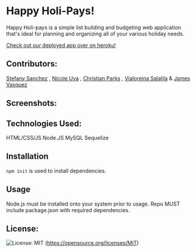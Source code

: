    # Happy Holi-Pays!

  Happy Holi-pays is a simple list building and budgeting web application that's ideal for planning and organizing all of your various holiday needs. 
  
  [Check out our deployed app over on heroku!](https://pure-bayou-01842.herokuapp.com/index.html)
 
  ## Contributors: 

  <a href="">Stefany Sanchez</a> , <a href="https://github.com/nicouva">Nicole Uva</a> , <a href="https://github.com/CP-1998">Christian Parks</a> , <a href="https://github.com/Vialoraine">Vialoreina Salalila</a> & <a href="https://github.com/JVSakura">James Vasquez</a>

  ## Screenshots:

  ## Technologies Used:
  HTML/CSS/JS
  Node.JS
  MySQL
  Sequelize

  ## **Installation**
  ```npm init``` is used to install dependencies.
  ## **Usage**
  Node.js must be installed onto your system prior to usage. 
  Repo MUST include package.json with required dependencies.
  
  ## License: 
  ![License: MIT](https://img.shields.io/badge/License-MIT-yellow.svg)
  (https://opensource.org/licenses/MIT)
  
